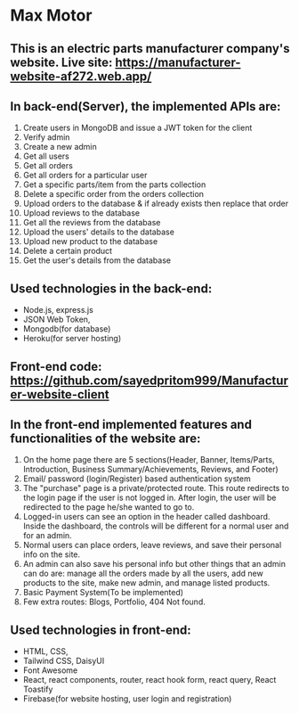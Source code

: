 # Max Motor

## This is an electric parts manufacturer company's website. Live site: https://manufacturer-website-af272.web.app/

## In back-end(Server), the implemented APIs are: 
1. Create users in MongoDB and issue a JWT token for the client
2. Verify admin
3. Create a new admin
4. Get all users
5. Get all orders
6. Get all orders for a particular user
7. Get a specific parts/item from the parts collection
8. Delete a specific order from the orders collection
9. Upload orders to the database & if already exists then replace that order
10. Upload reviews to the database
11. Get all the reviews from the database
12. Upload the users' details to the database
13. Upload new product to the database
14. Delete a certain product
15. Get the user's details from the database

## Used technologies in the back-end: 
* Node.js, express.js
* JSON Web Token,
* Mongodb(for database)
* Heroku(for server hosting)


## Front-end code: https://github.com/sayedpritom999/Manufacturer-website-client

## In the front-end implemented features and functionalities of the website are:
1. On the home page there are 5 sections(Header, Banner, Items/Parts, Introduction, Business Summary/Achievements, Reviews, and Footer)
2. Email/ password (login/Register) based authentication system
3. The "purchase" page is a private/protected route. This route redirects to the login page if the user is not logged in. After login, the user will be redirected to the page he/she wanted to go to. 
4. Logged-in users can see an option in the header called dashboard. Inside the dashboard, the controls will be different for a normal user and for an admin.
5. Normal users can place orders, leave reviews, and save their personal info on the site.
6. An admin can also save his personal info but other things that an admin can do are: manage all the orders made by all the users, add new products to the site, make new admin, and manage listed products. 
8. Basic Payment System(To be implemented) 
9. Few extra routes: Blogs, Portfolio, 404 Not found. 

## Used technologies in front-end: 
* HTML, CSS, 
* Tailwind CSS, DaisyUI
* Font Awesome
* React, react components, router, react hook form, react query, React Toastify
* Firebase(for website hosting, user login and registration)

